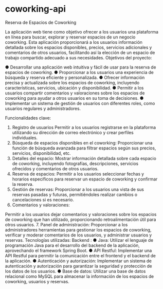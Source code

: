 # coworking-api
Reserva de Espacios de Coworking

La aplicación web tiene como objetivo ofrecer a los usuarios una plataforma en línea para buscar,
explorar y reservar espacios de un negocio coworking. Esta aplicación proporcionará a los usuarios
información detallada sobre los espacios disponibles, precios, servicios adicionales y comentarios de
otros usuarios, facilitando así la elección de un espacio de trabajo compartido adecuado a sus
necesidades.
Objetivos del proyecto:

● Desarrollar una aplicación web intuitiva y fácil de usar para la reserva de espacios de
coworking.
● Proporcionar a los usuarios una experiencia de búsqueda y reserva eficiente y
personalizada.
● Ofrecer información precisa y actualizada sobre los espacios de coworking,
incluyendo características, servicios, ubicación y disponibilidad.
● Permitir a los usuarios compartir comentarios y valoraciones sobre los espacios de
coworking para ayudar a otros usuarios en su toma de decisiones.
● Implementar un sistema de gestión de usuarios con diferentes roles, como usuarios
regulares y administradores.

Funcionalidades clave:
1. Registro de usuarios
Permitir a los usuarios registrarse en la plataforma utilizando su dirección de correo
electrónico y crear perfiles individuales.
2. Búsqueda de espacios disponibles en el coworking:
Proporcionar una función de búsqueda avanzada para filtrar espacios según sus precios,
servicios, disponibilidad, etc.
3. Detalles del espacio:
Mostrar información detallada sobre cada espacio de coworking, incluyendo fotografías,
descripciones, servicios ofrecidos y comentarios de otros usuarios.
4. Reserva de espacios:
Permitir a los usuarios seleccionar fechas y horarios específicos para reservar un espacio de
coworking y confirmar la reserva.
5. Gestión de reservas:
Proporcionar a los usuarios una vista de sus reservas pasadas y futuras, permitiéndoles
realizar cambios o cancelaciones si es necesario.
6. Comentarios y valoraciones:

Permitir a los usuarios dejar comentarios y valoraciones sobre los espacios de coworking que
han utilizado, proporcionando retroalimentación útil para otros usuarios.
7. Panel de administración:
Proporcionar a los administradores herramientas para gestionar los espacios de coworking,
verificar y moderar comentarios de los usuarios, y administrar usuarios y reservas.
Tecnologías utilizadas:
Backend :
● Java: Utilizar el lenguaje de programación Java para el desarrollo del backend de la
aplicación, aprovechando el framework Spring Boot.
● API Restful: Implementar una API Restful para permitir la comunicación entre el
frontend y el backend de la aplicación.
● Autenticación y autorización: Implementar un sistema de autenticación y
autorización para garantizar la seguridad y protección de los datos de los usuarios.
● Base de datos: Utilizar una base de datos relacional como MySQL para almacenar
la información de los espacios de coworking, usuarios y reservas.
